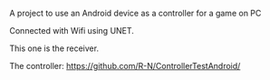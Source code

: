A project to use an Android device as a controller for a game on PC

Connected with Wifi using UNET.

This one is the receiver.

The controller: https://github.com/R-N/ControllerTestAndroid/
